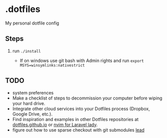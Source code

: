 # .dotfiles

My personal dotfile config

## Steps

1. run `./install`

   - If on windows use git bash with Admin rights and run `export MSYS=winsymlinks:nativestrict`

## TODO

- system preferences
- Make a checklist of steps to decommission your computer before wiping your hard drive.
- Integrate other cloud services into your Dotfiles process (Dropbox, Google Drive, etc.).
- Find inspiration and examples in other Dotfiles repositories at [dotfiles.github.io](https://dotfiles.github.io/) or [nvim for Laravel lady](https://github.com/jessarcher/dotfiles).
- figure out how to use sparse checkout with git submodules [lead](https://gist.github.com/Anmo/02c021bdd159f5962963)
